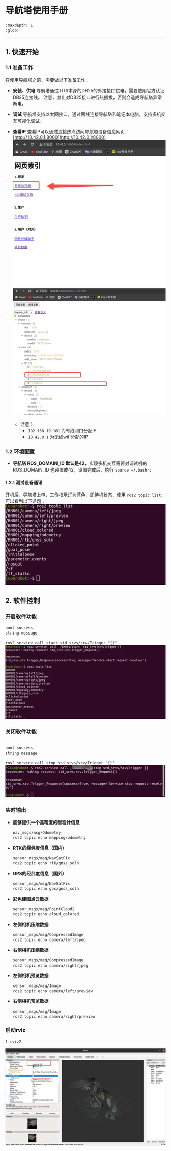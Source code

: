 # 导航塔使用手册

```{toctree}
:maxdepth: 1
:glob:
```

------

## 1. 快速开始

### 1.1 准备工作

在使用导航塔之前，需要做以下准备工作：

- **安装、供电**
  导航塔通过TITA本身的DB25的外接接口供电，需要使用官方认证DB25连接线。
  注意，禁止对DB25接口进行热插拔，否则会造成导航塔异常断电。

- **调试**
  导航塔支持以太网接口，通过网线连接导航塔和笔记本电脑，支持多机交互可视化调试。

- **查看IP**
  查看IP可以通过连接热点访问导航塔设备信息网页：[http://10.42.0.1:8000](http://10.42.0.1:8000)
  ![t1](../_static/t1.png)
   ![t2](../_static/t2.png)
  - 注意：
    - `192.168.19.101` 为有线网口分配IP
    - `10.42.0.1` 为无线wifi分配的IP

### 1.2 环境配置

- **导航塔 ROS_DOMAIN_ID 默认是42**，实现多机交互需要对调试机的 ROS_DOMAIN_ID 也设置成42，设置完成后，执行 `source ~/.bashrc`

#### 1.2.1 测试设备通讯

开机后，导航塔上电，工作指示灯为蓝色，即待机状态，使用 `ros2 topic list`，可以看到以下话题：
 ![t3](../_static/t3.png)

## 2. 软件控制

### 开启软件功能

```plaintext
bool success
string message
```
`ros2 service call start std_srvs/srv/Trigger "{}"`
 ![t4](../_static/t4.png)

### 关闭软件功能

```plaintext
---
bool success
string message
```
`ros2 service call stop std_srvs/srv/Trigger "{}"`
 ![t5](../_static/t5.png)

### 实时输出

- **能够提供一个高精度的里程计信息**
  ```plaintext
  nav_msgs/msg/Odometry
  ros2 topic echo mapping/odometry
  ```

- **RTK的经纬度信息（国内）**
  ```plaintext
  sensor_msgs/msg/NavSatFix
  ros2 topic echo rtk/gnss_soln
  ```

- **GPS的经纬度信息（国外）**
  ```plaintext
  sensor_msgs/msg/NavSatFix
  ros2 topic echo gps/gnss_soln
  ```

- **彩色建图点云数据**
  ```plaintext
  sensor_msgs/msg/PointCloud2
  ros2 topic echo cloud_colored
  ```

- **左侧相机压缩数据**
  ```plaintext
  sensor_msgs/msg/CompressedImage
  ros2 topic echo camera/left/jpeg
  ```

- **右侧相机压缩数据**
  ```plaintext
  sensor_msgs/msg/CompressedImage
  ros2 topic echo camera/right/jpeg
  ```

- **左侧相机预览数据**
  ```plaintext
  sensor_msgs/msg/Image
  ros2 topic echo camera/left/preview
  ```

- **右侧相机预览数据**
  ```plaintext
  sensor_msgs/msg/Image
  ros2 topic echo camera/right/preview
  ```

### 启动rviz

```plaintext
1 rviz2
```
 ![t6](../_static/t6.png)



